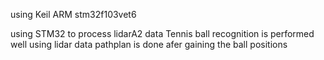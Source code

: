 using Keil ARM  stm32f103vet6

using STM32 to process lidarA2 data
Tennis ball recognition is performed well using lidar data
pathplan is done afer gaining the ball positions

